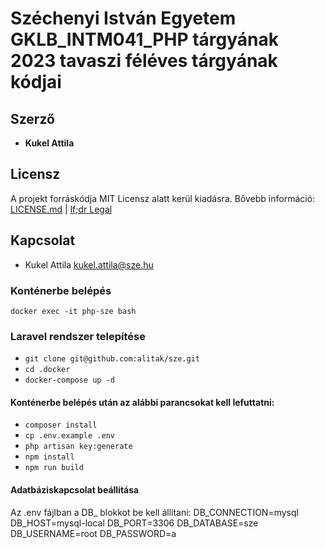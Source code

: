 # Széchenyi István Egyetem  GKLB_INTM041_PHP tárgyának 2023 tavaszi féléves tárgyának kódjai

## Szerző
* **Kukel Attila**

## Licensz

A projekt forráskódja MIT Licensz alatt kerül kiadásra. Bővebb információ: [LICENSE.md](LICENSE.md) | [lf;dr Legal](https://tldrlegal.com/license/mit-license)

## Kapcsolat
* Kukel Attila <kukel.attila@sze.hu>

### Konténerbe belépés
```docker exec -it php-sze bash```

### Laravel rendszer telepítése
- ```git clone git@github.com:alitak/sze.git```
- ```cd .docker```
- ```docker-compose up -d```

#### Konténerbe belépés után az alábbi parancsokat kell lefuttatni:
- ```composer install```
- ```cp .env.example .env```
- ```php artisan key:generate```
- ```npm install```
- ```npm run build```

#### Adatbáziskapcsolat beállítása
Az .env fájlban a DB_ blokkot be kell állítani:
DB_CONNECTION=mysql
DB_HOST=mysql-local
DB_PORT=3306
DB_DATABASE=sze
DB_USERNAME=root
DB_PASSWORD=a
